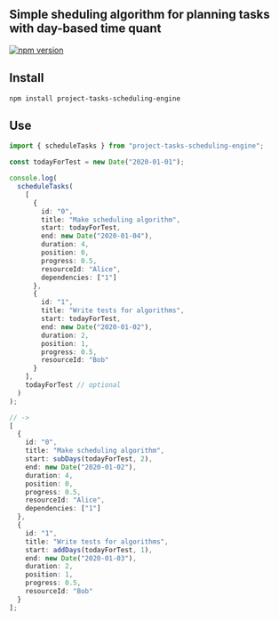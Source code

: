 ## Simple sheduling algorithm for planning tasks with day-based time quant

[![npm version](https://img.shields.io/npm/v/project-tasks-scheduling-engine?color=green&label=npm%20version)](https://www.npmjs.com/package/project-tasks-scheduling-engine)

## Install

```shell
npm install project-tasks-scheduling-engine
```

## Use

```typescript
import { scheduleTasks } from "project-tasks-scheduling-engine";

const todayForTest = new Date("2020-01-01");

console.log(
  scheduleTasks(
    [
      {
        id: "0",
        title: "Make scheduling algorithm",
        start: todayForTest,
        end: new Date("2020-01-04"),
        duration: 4,
        position: 0,
        progress: 0.5,
        resourceId: "Alice",
        dependencies: ["1"]
      },
      {
        id: "1",
        title: "Write tests for algorithms",
        start: todayForTest,
        end: new Date("2020-01-02"),
        duration: 2,
        position: 1,
        progress: 0.5,
        resourceId: "Bob"
      }
    ],
    todayForTest // optional
  )
);

// ->
[
  {
    id: "0",
    title: "Make scheduling algorithm",
    start: subDays(todayForTest, 2),
    end: new Date("2020-01-02"),
    duration: 4,
    position: 0,
    progress: 0.5,
    resourceId: "Alice",
    dependencies: ["1"]
  },
  {
    id: "1",
    title: "Write tests for algorithms",
    start: addDays(todayForTest, 1),
    end: new Date("2020-01-03"),
    duration: 2,
    position: 1,
    progress: 0.5,
    resourceId: "Bob"
  }
];
```
